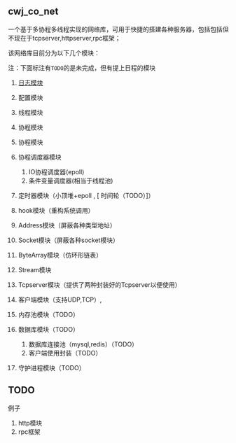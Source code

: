 ## cwj_co_net



一个基于多协程多线程实现的网络库，可用于快捷的搭建各种服务器，包括包括但不现在于tcpserver,httpserver,rpc框架；

该网络库目前分为以下几个模块：

注：下面标注有`TODO`的是未完成，但有提上日程的模块

1. [日志模块](doc/日志模块.md)
2. 配置模块
3. 线程模块
4. 协程模块
5. 协程模块
6. 协程调度器模块

    1. IO协程调度器(epoll)
    2. 条件变量调度器(相当于线程池)
    
7. 定时器模块（小顶堆+epoll , \[ 时间轮（TODO）\]）
8. hook模块（重构系统调用）
9. Address模块（屏蔽各种类型地址）
10. Socket模块（屏蔽各种socket模块）
11. ByteArray模块（仿环形链表）
12. Stream模块
13. Tcpserver模块（提供了两种封装好的Tcpserver以便使用）
14. 客户端模块（支持UDP,TCP）,
15. 内存池模块（TODO）
16. 数据库模块（TODO）
    1. 数据库连接池（mysql,redis）（TODO）
    2. 客户端使用封装（TODO）
17. 守护进程模块（TODO）


## TODO    
例子
 
1. http模块
2. rpc框架